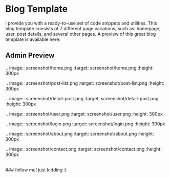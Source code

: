 # Blog Template

I provide you with a ready-to-use set of code snippets and utilities. This blog template consists of 7 different page variations, such as: homepage, user, post details, and several other pages. A preview of this great blog template is available here:

## Admin Preview

.. image:: screenshot/home.png
:target: screenshot/home.png
:height: 300px

.. image:: screenshot/post-list.png
:target: screenshot/post-list.png
:height: 300px

.. image:: screenshot/detail-post.png
:target: screenshot/detail-post.png
:height: 300px

.. image:: screenshot/user.png
:target: screenshot/user.png
:height: 300px

.. image:: screenshot/login.png
:target: screenshot/login.png
:height: 300px

.. image:: screenshot/about.png
:target: screenshot/about.png
:height: 300px

.. image:: screenshot/contact.png
:target: screenshot/contact.png
:height: 300px

<br/>
###  follow me! just kidding :)
